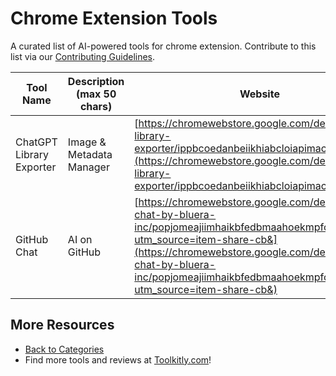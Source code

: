 # Chrome Extension Tools

A curated list of AI-powered tools for chrome extension. Contribute to this list via our [Contributing Guidelines](../CONTRIBUTING.md).

| Tool Name | Description (max 50 chars) | Website |
|-----------|----------------------------|---------|
| ChatGPT Library Exporter | Image & Metadata Manager | [https://chromewebstore.google.com/detail/chatgpt-library-exporter/ippbcoedanbeiikhiabcloiapimacecc?](https://chromewebstore.google.com/detail/chatgpt-library-exporter/ippbcoedanbeiikhiabcloiapimacecc?) |
| GitHub Chat | AI on GitHub | [https://chromewebstore.google.com/detail/github-chat-by-bluera-inc/popjomeajiimhaikbfedbmaahoekmpfo?utm_source=item-share-cb&](https://chromewebstore.google.com/detail/github-chat-by-bluera-inc/popjomeajiimhaikbfedbmaahoekmpfo?utm_source=item-share-cb&) |

## More Resources
- [Back to Categories](https://github.com/ToolkitlyAI/awesome-ai-tools/blob/master/README.md)
- Find more tools and reviews at [Toolkitly.com](https://toolkitly.com)!

